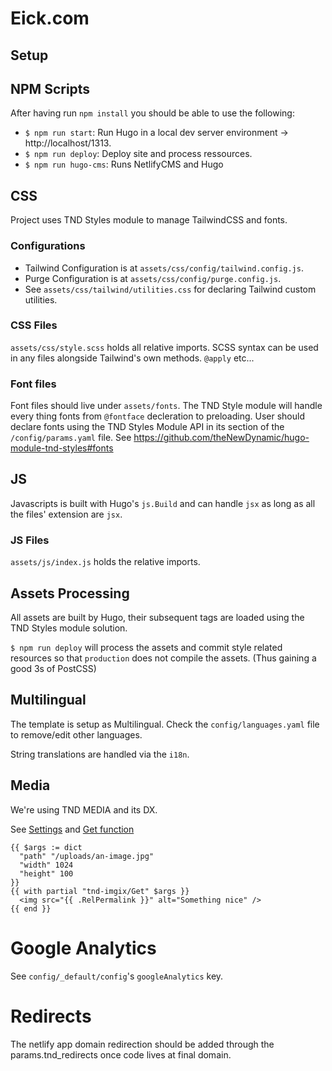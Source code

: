 # Eick.com

## Setup

## NPM Scripts
After having run `npm install` you should be able to use the following:
- `$ npm run start`: Run Hugo in a local dev server environment -> http://localhost/1313.
- `$ npm run deploy`: Deploy site and process ressources.
- `$ npm run hugo-cms`: Runs NetlifyCMS and Hugo

## CSS

Project uses TND Styles module to manage TailwindCSS and fonts.

### Configurations

- Tailwind Configuration is at `assets/css/config/tailwind.config.js`.
- Purge Configuration is at `assets/css/config/purge.config.js`.
- See `assets/css/tailwind/utilities.css` for declaring Tailwind custom utilities.

### CSS Files
`assets/css/style.scss` holds all relative imports. 
SCSS syntax can be used in any files alongside Tailwind's own methods. `@apply` etc...

### Font files
Font files should live under `assets/fonts`. The TND Style module will handle every thing fonts from `@fontface` decleration to preloading.
User should declare fonts using the TND Styles Module API in its section of the `/config/params.yaml` file. See https://github.com/theNewDynamic/hugo-module-tnd-styles#fonts

## JS
Javascripts is built with Hugo's `js.Build` and can handle `jsx` as long as all the files' extension are `jsx`.

### JS Files
`assets/js/index.js` holds the relative imports.

## Assets Processing

All assets are built by Hugo, their subsequent tags are loaded using the TND Styles module solution.

`$ npm run deploy` will process the assets and commit style related resources so that `production` does not compile the assets. (Thus gaining a good 3s of PostCSS)

## Multilingual

The template is setup as Multilingual. Check the `config/languages.yaml` file to remove/edit other languages.

String translations are handled via the `i18n`.

## Media

We're using TND MEDIA and its DX.

See [Settings](https://github.com/theNewDynamic/hugo-module-tnd-media#settings) and [Get function](https://github.com/theNewDynamic/hugo-module-tnd-media#get)

```
{{ $args := dict 
  "path" "/uploads/an-image.jpg" 
  "width" 1024 
  "height" 100 
}}
{{ with partial "tnd-imgix/Get" $args }}
  <img src="{{ .RelPermalink }}" alt="Something nice" />
{{ end }}
```

# Google Analytics

See `config/_default/config`'s `googleAnalytics` key.

# Redirects

The netlify app domain redirection should be added through the params.tnd_redirects once code lives at final domain.
